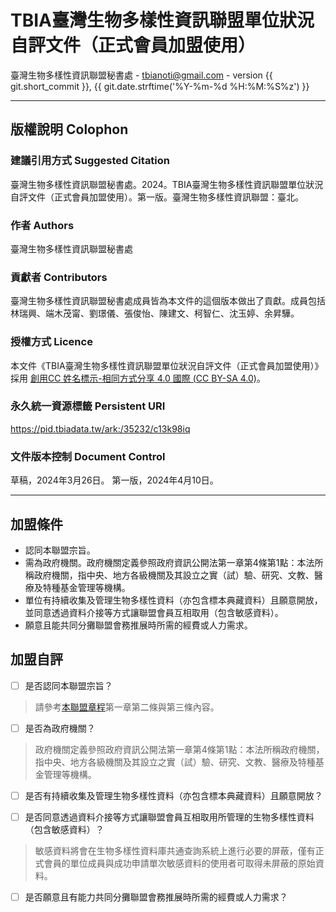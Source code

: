 # TBIA臺灣生物多樣性資訊聯盟單位狀況自評文件（正式會員加盟使用）

臺灣生物多樣性資訊聯盟秘書處 - tbianoti@gmail.com - version {{ git.short_commit }}, {{ git.date.strftime('%Y-%m-%d %H:%M:%S%z') }}

---
## **版權說明 Colophon**
### 建議引用方式 Suggested Citation
臺灣生物多樣性資訊聯盟秘書處。2024。TBIA臺灣生物多樣性資訊聯盟單位狀況自評文件（正式會員加盟使用）。第一版。臺灣生物多樣性資訊聯盟：臺北。

### 作者 Authors
臺灣生物多樣性資訊聯盟秘書處

### 貢獻者 Contributors
臺灣生物多樣性資訊聯盟秘書處成員皆為本文件的這個版本做出了貢獻。成員包括林瑞興、端木茂甯、劉璟儀、張俊怡、陳建文、柯智仁、沈玉婷、余昇驊。

### 授權方式 Licence
本文件《TBIA臺灣生物多樣性資訊聯盟單位狀況自評文件（正式會員加盟使用）》採用 [創用CC 姓名標示-相同方式分享 4.0 國際 (CC BY-SA 4.0)](https://creativecommons.org/licenses/by-sa/4.0/deed.zh_TW)。

### 永久統一資源標籤 Persistent URI
https://pid.tbiadata.tw/ark:/35232/c13k98iq

### 文件版本控制 Document Control
草稿，2024年3月26日。
第一版，2024年4月10日。

---
## **加盟條件** 
- 認同本聯盟宗旨。
- 需為政府機關。政府機關定義參照政府資訊公開法第一章第4條第1點：本法所稱政府機關，指中央、地方各級機關及其設立之實（試）驗、研究、文教、醫療及特種基金管理等機構。
- 單位有持續收集及管理生物多樣性資料（亦包含標本典藏資料）且願意開放，並同意透過資料介接等方式讓聯盟會員互相取用（包含敏感資料）。
- 願意且能共同分攤聯盟會務推展時所需的經費或人力需求。

## **加盟自評**
- [ ] 是否認同本聯盟宗旨？

>請參考[本聯盟章程](https://tbia.github.io/docs/articles_of_association/)第一章第二條與第三條內容。

- [ ] 是否為政府機關？

>政府機關定義參照政府資訊公開法第一章第4條第1點：本法所稱政府機關，指中央、地方各級機關及其設立之實（試）驗、研究、文教、醫療及特種基金管理等機構。

- [ ] 是否有持續收集及管理生物多樣性資料（亦包含標本典藏資料）且願意開放？

- [ ] 是否同意透過資料介接等方式讓聯盟會員互相取用所管理的生物多樣性資料（包含敏感資料）？

>敏感資料將會在生物多樣性資料庫共通查詢系統上進行必要的屏蔽，僅有正式會員的單位成員與成功申請單次敏感資料的使用者可取得未屏蔽的原始資料。

- [ ] 是否願意且有能力共同分攤聯盟會務推展時所需的經費或人力需求？
